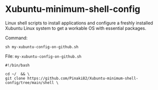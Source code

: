 # Xubuntu-minimum-shell-config
Linux shell scripts to install applications and configure a freshly installed Xubuntu Linux system to get a workable OS with essential packages.

Command:

```
sh my-xubuntu-config-on-github.sh
```

File: `my-xubuntu-config-on-github.sh`

```
#!/bin/bash

cd ~/  && \
git clone https://github.com/Pinaki82/Xubuntu-minimum-shell-config/tree/main/shell \

```
